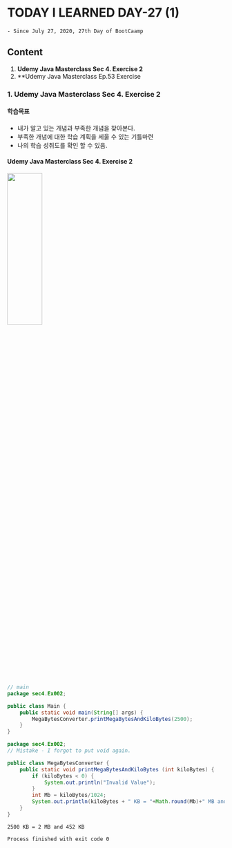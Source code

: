 # TODAY I LEARNED DAY-27 (1)
  `- Since July 27, 2020, 27th Day of BootCaamp`
  
## Content
  1. **Udemy Java Masterclass Sec 4. Exercise 2**
  2. **Udemy Java Masterclass Ep.53 Exercise
 
### 1. Udemy Java Masterclass Sec 4. Exercise 2
#### 학습목표
 - 내가 알고 있는 개념과 부족한 개념을 찾아본다.
 - 부족한 개념에 대한 학습 계획을 세울 수 있는 기틀마련
 - 나의 학습 성취도를 확인 할 수 있음.
 
 
#### Udemy Java Masterclass Sec 4. Exercise 2

<img src="omaDKoder24.github.io/TIL/TILDay27/img/" width="40%" height="30%"></img>

```java
// main 
package sec4.Ex002;

public class Main {
    public static void main(String[] args) {
        MegaBytesConverter.printMegaBytesAndKiloBytes(2500);
    }
}

```
```java
package sec4.Ex002;
// Mistake - I forgot to put void again.

public class MegaBytesConverter {
    public static void printMegaBytesAndKiloBytes (int kiloBytes) {
        if (kiloBytes < 0) {
            System.out.println("Invalid Value");
        }
        int Mb = kiloBytes/1024;
        System.out.println(kiloBytes + " KB = "+Math.round(Mb)+" MB and "+kiloBytes%1024+ " KB");
    }
}

```

    2500 KB = 2 MB and 452 KB
    
    Process finished with exit code 0
